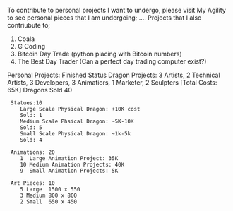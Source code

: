 To contribute to personal projects I want to undergo, please visit My Agility to see personal pieces that I am undergoing;
....
Projects that I also contriubute to;

1) Coala
2) G Coding
3) Bitcoin Day Trade (python placing with Bitcoin numbers)
4) The Best Day Trader (Can a perfect day trading computer exist?)

Personal Projects:
Finished Status
Dragon Projects: 3 Artists, 2 Technical Artists, 3 Developers, 3 Animatiors, 1 Marketer, 2 Sculpters [Total Costs: 65K] 
     Dragons Sold 40
     
     Statues:10
        Large Scale Physical Dragon: +10K cost 
        Sold: 1
        Medium Scale Phsical Dragon: ~5K-10K
        Sold: 5
        Small Scale Physical Dragon: ~1k-5k
        Sold: 4
     
     Animations: 20
        1  Large Animation Project: 35K
        10 Medium Animation Projects: 40K
        9  Small Animation Projects: 5K
        
     Art Pieces: 10
        5 Large  1500 x 550
        3 Medium 800 x 800
        2 Small  650 x 450
        
